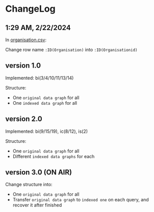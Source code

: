 # ChangeLog

## 1:29 AM, 2/22/2024

In [organisation.csv](./data/raw/organisation.csv):

Change row name `:ID(Organisation)` into `:ID(Organisationid)`

## version 1.0

Implemented: bi(3/4/10/11/13/14)

Structure:

- One `original data graph` for all
- One `indexed data graph` for all

## version 2.0

Implemented: bi(9/15/19), ic(8/12), is(2)

Structure:

- One `original data graph` for all
- Different `indexed data graphs` for each

## version 3.0 (ON AIR)

Change structure into:

- One `original data graph` for all
- Transfer `original data graph` to `indexed one` on each query, and recover it after finished

